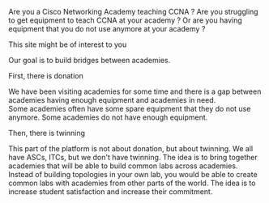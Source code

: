 Are you a Cisco Networking Academy teaching CCNA ?
Are you struggling to get equipment to teach CCNA at your academy ?
Or are you having equipment that you do not use anymore at your academy ?

This site might be of interest to you

Our goal is to build bridges between academies.

First, there is donation

We have been visiting academies for some time and there is a gap between academies having enough equipment and academies in need.  
Some academies often have some spare equipment that they do not use anymore.  Some academies do not have enough equipment.

Then, there is twinning

This part of the platform is not about donation, but about twinning.  We all have ASCs, ITCs, but we don't have twinning.
The idea is to bring together academies that will be able to build common labs across academies.  Instead of building topologies in your own lab,
you would be able to create common labs with academies from other parts of the world.  The idea is to increase student satisfaction and increase their commitment.